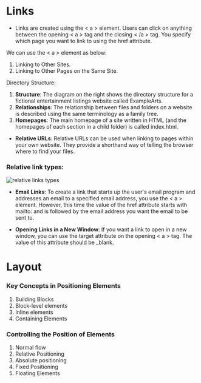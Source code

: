  # Links
* Links are created using the < a > element. Users can click on anything
between the opening < a > tag and the closing < /a > tag. You specify
which page you want to link to using the href attribute.

We can use the < a > element as below:

1. Linking to Other Sites.
2.  Linking to Other Pages
on the Same Site.

Directory Structure:

1. **Structure**: The diagram on the right shows
the directory structure for a
fictional entertainment listings
website called ExampleArts.
2. **Relationships**: The relationship between
files and folders on a website
is described using the same
terminology as a family tree.
2. **Homepages**: The main homepage of a site
written in HTML (and the
homepages of each section in a
child folder) is called index.html.

* **Relative URLs**: Relative URLs can be used when linking to pages within your own
website. They provide a shorthand way of telling the browser where to
find your files.
### Relative link types:

![relative links types](https://h.top4top.io/p_1873t9n5h1.png)

* **Email Links**: To create a link that starts up
the user's email program and
addresses an email to a specified
email address, you use the < a >
element. However, this time the
value of the href attribute starts
with mailto: and is followed by
the email address you want the
email to be sent to.

* **Opening Links in
a New Window**: If you want a link to open in a
new window, you can use the
target attribute on the opening
< a > tag. The value of this
attribute should be _blank.
# Layout
### Key Concepts in Positioning Elements
1. Building Blocks
2. Block-level elements
1. Inline elements
1. Containing Elements

### Controlling the Position of Elements
1. Normal flow
2. Relative Positioning
2. Absolute positioning
2. Fixed Positioning
2. Floating Elements
